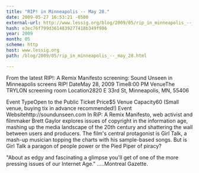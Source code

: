 ```yaml
---
title: "RIP! in Minneapolis -- May 28."
date: 2009-05-27 16:53:21 -0500
external-url: http://www.lessig.org/blog/2009/05/rip_in_minneapolis_--_may_28.html
hash: e3ec76f799d3614839277418b349f986
year: 2009
month: 05
scheme: http
host: www.lessig.org
path: /blog/2009/05/rip_in_minneapolis_--_may_28.html

---
```


From the latest RIP!: A Remix Manifesto screening: 
Sound Unseen in Minneapolis screens RIP!
DateMay 28, 2009
Time8:00 PM
VenueThe TRYLON screening room
Location2820 E 33rd St, Minneapolis, MN, 55406

Event TypeOpen to the Public
Ticket Price$5
Venue Capacity60  (Small venue, buying tix in advance recommended!)
Event Websitehttp://soundunseen.com
In RiP: A Remix Manifesto, web activist and filmmaker Brett Gaylor explores issues of copyright in the information age, mashing up the media landscape of the 20th century and shattering the wall between users and producers.
The film's central protagonist is Girl Talk, a mash-up musician topping the charts with his sample-based songs. But is Girl Talk a paragon of people power or the Pied Piper of piracy? 


"About as edgy and fascinating a glimpse you'll get of one of the more pressing issues of our Internet Age." .....Montreal Gazette.

